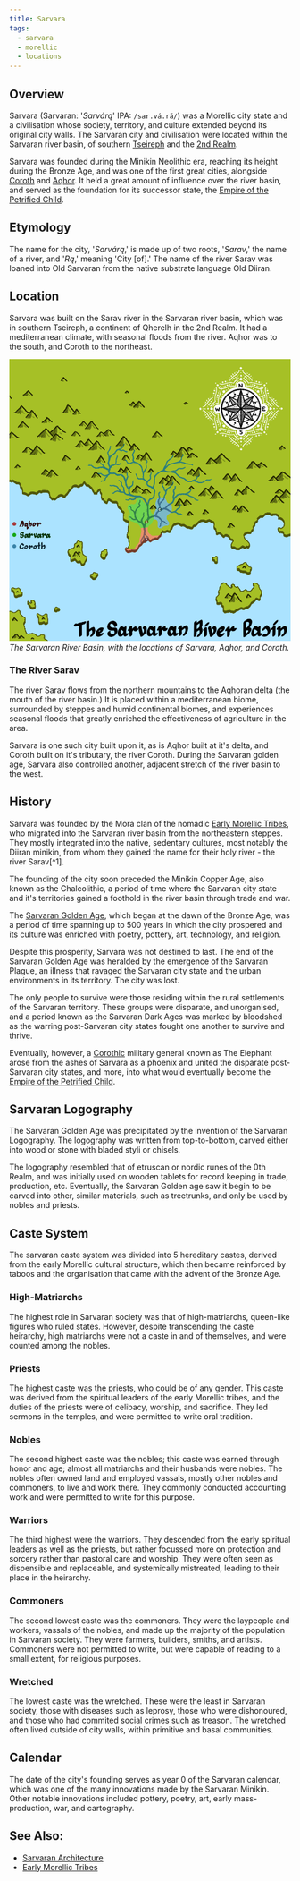 ```yaml
---
title: Sarvara
tags:
  - sarvara 
  - morellic
  - locations
---
```

## Overview
Sarvara (Sarvaran: '*Sarvárą*' IPA: `/sar.vá.rã/`) was a Morellic city state and a civilisation whose society, territory, and culture extended beyond its original city walls. The Sarvaran city and civilisation were located within the Sarvaran river basin, of southern [Tseireph](lore/tseireph.md) and the [2nd Realm](lore/2nd-realm.md).

Sarvara was founded during the Minikin Neolithic era, reaching its height during the Bronze Age, and was one of the first great cities, alongside [Coroth](groups-and-places/coroth.md) and [Aqhor](groups-and-places/aqhor.md). It held a great amount of influence over the river basin, and served as the foundation for its successor state, the [Empire of the Petrified Child](lore/the-empire-of-the-petrified-child.md).
## Etymology
The name for the city, '*Sarvárą*,' is made up of two roots, '*Sarav*,' the name of a river, and '*Rą*,' meaning 'City \[of].' The name of the river Sarav was loaned into Old Sarvaran from the native substrate language Old Diiran.
## Location
Sarvara was built on the Sarav river in the Sarvaran river basin, which was in southern Tseireph, a continent of Qherelh in the 2nd Realm. It had a mediterranean climate, with seasonal floods from the river. Aqhor was to the south, and Coroth to the northeast.

![](images/sarvaran-river-basin.png)
*The Sarvaran River Basin, with the locations of Sarvara, Aqhor, and Coroth.*
### The River Sarav
The river Sarav flows from the northern mountains to the Aqhoran delta (the mouth of the river basin.) It is placed within a mediterranean biome, surrounded by steppes and humid continental biomes, and experiences seasonal floods that greatly enriched the effectiveness of agriculture in the area.

Sarvara is one such city built upon it, as is Aqhor built at it's delta, and Coroth built on it's tributary, the river Coroth. During the Sarvaran golden age, Sarvara also controlled another, adjacent stretch of the river basin to the west.
## History
Sarvara was founded by the Mora clan of the nomadic [Early Morellic Tribes](pre/early-morellic-tribes.md), who migrated into the Sarvaran river basin from the northeastern steppes. They mostly integrated into the native, sedentary cultures, most notably the Diiran minikin, from whom they gained the name for their holy river - the river Sarav[^1].

The founding of the city soon preceded the Minikin Copper Age, also known as the Chalcolithic, a period of time where the Sarvaran city state and it's territories gained a foothold in the river basin through trade and war.

The [Sarvaran Golden Age](lore/sarvaran-golden-age.md), which began at the dawn of the Bronze Age, was a period of time spanning up to 500 years in which the city prospered and its culture was enriched with poetry, pottery, art, technology, and religion.

Despite this prosperity, Sarvara was not destined to last. The end of the Sarvaran Golden Age was heralded by the emergence of the Sarvaran Plague, an illness that ravaged the Sarvaran city state and the urban environments in its territory. The city was lost.

The only people to survive were those residing within the rural settlements of the Sarvaran territory. These groups were disparate, and unorganised, and a period known as the Sarvaran Dark Ages was marked by bloodshed as the warring post-Sarvaran city states fought one another to survive and thrive.

Eventually, however, a [Corothic](lore/coroth.md) military general known as The Elephant arose from the ashes of Sarvara as a phoenix and united the disparate post-Sarvaran city states, and more, into what would eventually become the [Empire of the Petrified Child](lore/empire-of-the-petrified-child.md).
## Sarvaran Logography
The Sarvaran Golden Age was precipitated by the invention of the Sarvaran Logography. The logography was written from top-to-bottom, carved either into wood or stone with bladed styli or chisels.

The logography resembled that of etruscan or nordic runes of the 0th Realm, and was initially used on wooden tablets for record keeping in trade, production, etc. Eventually, the Sarvaran Golden age saw it begin to be carved into other, similar materials, such as treetrunks, and only be used by nobles and priests.
## Caste System
The sarvaran caste system was divided into 5 hereditary castes, derived from the early Morellic cultural structure, which then became reinforced by taboos and the organisation that came with the advent of the Bronze Age.
### High-Matriarchs
The highest role in Sarvaran society was that of high-matriarchs, queen-like figures who ruled states. However, despite transcending the caste heirarchy, high matriarchs were not a caste in and of themselves, and were counted among the nobles.
### Priests
The highest caste was the priests, who could be of any gender. This caste was derived from the spiritual leaders of the early Morellic tribes, and the duties of the priests were of celibacy, worship, and sacrifice. They led sermons in the temples, and were permitted to write oral tradition.
### Nobles
The second highest caste was the nobles; this caste was earned through honor and age; almost all matriarchs and their husbands were nobles. The nobles often owned land and employed vassals, mostly other nobles and commoners, to live and work there. They commonly conducted accounting work and were permitted to write for this purpose.
### Warriors
The third highest were the warriors. They descended from the early spiritual leaders as well as the priests, but rather focussed more on protection and sorcery rather than pastoral care and worship. They were often seen as dispensible and replaceable, and systemically mistreated, leading to their place in the heirarchy.
### Commoners
The second lowest caste was the commoners. They were the laypeople and workers, vassals of the nobles, and made up the majority of the population in Sarvaran society. They were farmers, builders, smiths, and artists. Commoners were not permitted to write, but were capable of reading to a small extent, for religious purposes.
### Wretched
The lowest caste was the wretched. These were the least in Sarvaran society, those with diseases such as leprosy, those who were dishonoured, and those who had commited social crimes such as treason. The wretched often lived outside of city walls, within primitive and basal communities.
## Calendar
The date of the city's founding serves as year 0 of the Sarvaran calendar, which was one of the many innovations made by the Sarvaran Minikin. Other notable innovations included pottery, poetry, art, early mass-production, war, and cartography.
## See Also:
- [Sarvaran Architecture](lore/sarvaran-architecture.md)
- [Early Morellic Tribes](lore/early-morellic-tribes.md)